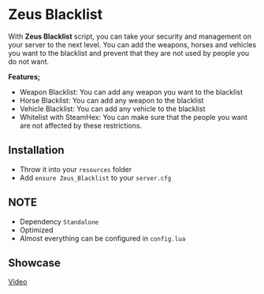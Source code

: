 # Zeus Blacklist

With **Zeus Blacklist** script, you can take your security and management on your server to the next level. You can add the weapons, horses and vehicles you want to the blacklist and prevent that they are not used by people you do not want.

**Features;**
- Weapon Blacklist: You can add any weapon you want to the blacklist
- Horse Blacklist: You can add any weapon to the blacklist
- Vehicle Blacklist: You can add any vehicle to the blacklist
- Whitelist with SteamHex: You can make sure that the people you want are not affected by these restrictions.

## Installation
- Throw it into your `resources` folder
- Add `ensure Zeus_Blacklist` to your `server.cfg`

## NOTE
- Dependency `Standalone`
- Optimized
- Almost everything can be configured in `config.lua`

## Showcase

[Video](https://youtu.be/zG2AkX7glDg)